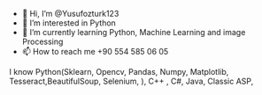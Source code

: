 - 👋 Hi, I’m @Yusufozturk123 
- 👀 I’m interested in Python
- 🌱 I’m currently learning Python, Machine Learning and image Processing
- 📫 How to reach me +90 554 585 06 05

I know Python(Sklearn, Opencv, Pandas, Numpy, Matplotlib, Tesseract,BeautifulSoup, Selenium, ), C++ , C#, Java, Classic ASP, 

<!---
Yusufozturk123/Yusufozturk123 is a ✨ special ✨ repository because its `README.md` (this file) appears on your GitHub profile.
You can click the Preview link to take a look at your changes.
--->
